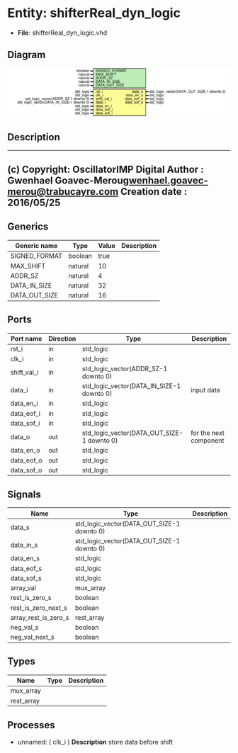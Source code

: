 # Entity: shifterReal_dyn_logic

- **File**: shifterReal_dyn_logic.vhd
## Diagram

![Diagram](shifterReal_dyn_logic.svg "Diagram")
## Description

-------------------------------------------------------------------------
 (c) Copyright: OscillatorIMP Digital
 Author : Gwenhael Goavec-Merou<gwenhael.goavec-merou@trabucayre.com>
 Creation date : 2016/05/25
-------------------------------------------------------------------------
## Generics

| Generic name  | Type    | Value | Description |
| ------------- | ------- | ----- | ----------- |
| SIGNED_FORMAT | boolean | true  |             |
| MAX_SHIFT     | natural | 10    |             |
| ADDR_SZ       | natural | 4     |             |
| DATA_IN_SIZE  | natural | 32    |             |
| DATA_OUT_SIZE | natural | 16    |             |
## Ports

| Port name   | Direction | Type                                       | Description            |
| ----------- | --------- | ------------------------------------------ | ---------------------- |
| rst_i       | in        | std_logic                                  |                        |
| clk_i       | in        | std_logic                                  |                        |
| shift_val_i | in        | std_logic_vector(ADDR_SZ-1 downto 0)       |                        |
| data_i      | in        | std_logic_vector(DATA_IN_SIZE-1 downto 0)  | input data             |
| data_en_i   | in        | std_logic                                  |                        |
| data_eof_i  | in        | std_logic                                  |                        |
| data_sof_i  | in        | std_logic                                  |                        |
| data_o      | out       | std_logic_vector(DATA_OUT_SIZE-1 downto 0) | for the next component |
| data_en_o   | out       | std_logic                                  |                        |
| data_eof_o  | out       | std_logic                                  |                        |
| data_sof_o  | out       | std_logic                                  |                        |
## Signals

| Name                 | Type                                       | Description |
| -------------------- | ------------------------------------------ | ----------- |
| data_s               | std_logic_vector(DATA_OUT_SIZE-1 downto 0) |             |
| data_in_s            | std_logic_vector(DATA_OUT_SIZE-1 downto 0) |             |
| data_en_s            | std_logic                                  |             |
| data_eof_s           | std_logic                                  |             |
| data_sof_s           | std_logic                                  |             |
| array_val            | mux_array                                  |             |
| rest_is_zero_s       | boolean                                    |             |
| rest_is_zero_next_s  | boolean                                    |             |
| array_rest_is_zero_s | rest_array                                 |             |
| neg_val_s            | boolean                                    |             |
|  neg_val_next_s      | boolean                                    |             |
## Types

| Name       | Type | Description |
| ---------- | ---- | ----------- |
| mux_array  |      |             |
| rest_array |      |             |
## Processes
- unnamed: ( clk_i )
**Description**
 store data before shift 
